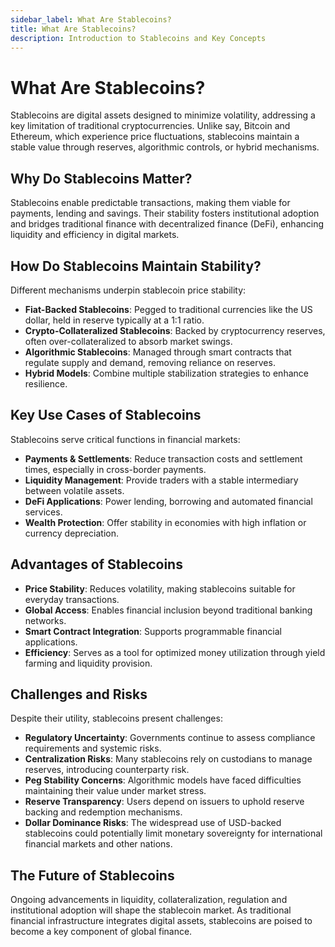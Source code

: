 ```yaml
---
sidebar_label: What Are Stablecoins?
title: What Are Stablecoins?
description: Introduction to Stablecoins and Key Concepts
---
```


# What Are Stablecoins?

Stablecoins are digital assets designed to minimize volatility, addressing a key limitation of traditional cryptocurrencies. Unlike say, Bitcoin and Ethereum, which experience price fluctuations, stablecoins maintain a stable value through reserves, algorithmic controls, or hybrid mechanisms.

## Why Do Stablecoins Matter?

Stablecoins enable predictable transactions, making them viable for payments, lending and savings. Their stability fosters institutional adoption and bridges traditional finance with decentralized finance (DeFi), enhancing liquidity and efficiency in digital markets.

## How Do Stablecoins Maintain Stability?

Different mechanisms underpin stablecoin price stability:

- **Fiat-Backed Stablecoins**: Pegged to traditional currencies like the US dollar, held in reserve typically at a 1:1 ratio.
- **Crypto-Collateralized Stablecoins**: Backed by cryptocurrency reserves, often over-collateralized to absorb market swings.
- **Algorithmic Stablecoins**: Managed through smart contracts that regulate supply and demand, removing reliance on reserves.
- **Hybrid Models**: Combine multiple stabilization strategies to enhance resilience.

## Key Use Cases of Stablecoins

Stablecoins serve critical functions in financial markets:

- **Payments & Settlements**: Reduce transaction costs and settlement times, especially in cross-border payments.
- **Liquidity Management**: Provide traders with a stable intermediary between volatile assets.
- **DeFi Applications**: Power lending, borrowing and automated financial services.
- **Wealth Protection**: Offer stability in economies with high inflation or currency depreciation.

## Advantages of Stablecoins

- **Price Stability**: Reduces volatility, making stablecoins suitable for everyday transactions.
- **Global Access**: Enables financial inclusion beyond traditional banking networks.
- **Smart Contract Integration**: Supports programmable financial applications.
- **Efficiency**: Serves as a tool for optimized money utilization through yield farming and liquidity provision.

## Challenges and Risks

Despite their utility, stablecoins present challenges:

- **Regulatory Uncertainty**: Governments continue to assess compliance requirements and systemic risks.
- **Centralization Risks**: Many stablecoins rely on custodians to manage reserves, introducing counterparty risk.
- **Peg Stability Concerns**: Algorithmic models have faced difficulties maintaining their value under market stress.
- **Reserve Transparency**: Users depend on issuers to uphold reserve backing and redemption mechanisms.
- **Dollar Dominance Risks**: The widespread use of USD-backed stablecoins could potentially limit monetary sovereignty for international financial markets and other nations.

## The Future of Stablecoins

Ongoing advancements in liquidity, collateralization, regulation and institutional adoption will shape the stablecoin market. As traditional financial infrastructure integrates digital assets, stablecoins are poised to become a key component of global finance.

